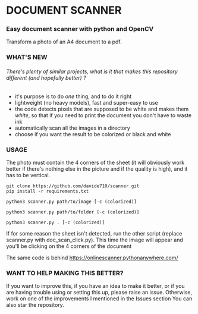 # DOCUMENT SCANNER

### Easy document scanner with python and OpenCV

Transform a photo of an A4 document to a pdf. 

### WHAT'S NEW

###### There's plenty of similar projects, what is it that makes this repository different (and hopefully better) ?

- it's purpose is to do _one_ thing, and to do it right
- lightweight (no heavy models), fast and super-easy to use
- the code detects pixels that are supposed to be white and makes them _white_, so that if you need to print the document you don't have to waste ink
- automatically scan all the images in a directory
- choose if you want the result to be colorized or black and white


### USAGE

The photo must contain the 4 corners of the sheet (it will obviously work better if there's nothing else in the picture and if the quality is high), and it has to be vertical.
```
git clone https://github.com/davide710/scanner.git
pip install -r requirements.txt
```
```
python3 scanner.py path/to/image [-c (colorized)]
```
```
python3 scanner.py path/to/folder [-c (colorized)]
```
```
python3 scanner.py . [-c (colorized)]
```

If for some reason the sheet isn't detected, run the other script (replace scanner.py with doc_scan_click.py). This time the image will appear and you'll be clicking on the 4 corners of the document


The same code is behind https://onlinescanner.pythonanywhere.com/


### WANT TO HELP MAKING THIS BETTER?
If you want to improve this, if you have an idea to make it better, or if you are having trouble using or setting this up, please raise an issue.
Otherwise, work on one of the improvements I mentioned in the Issues section
You can also star the repository.
